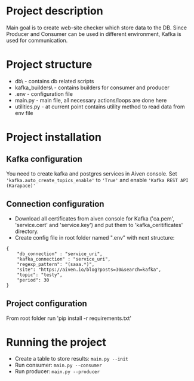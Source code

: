 # Project description
Main goal is to create web-site checker which store data to the DB.
Since Producer and Consumer can be used in different environment, Kafka is used for communication.
# Project structure
* db\ - contains db related scripts
* kafka_builders\ - contains builders for consumer and producer
* .env - configuration file
* main.py - main file, all necessary actions/loops are done here
* utilities.py - at current point contains utility method to read data from env file
# Project installation
## Kafka configuration
You need to create kafka and postgres services in Aiven console.
Set `'kafka.auto_create_topics_enable'` to `'True'` and enable `'Kafka REST API (Karapace)'`
## Connection configuration
* Download all certificates from aiven console for Kafka ('ca.pem', 'service.cert' and 'service.key') and put them to 'kafka_ceritificates' directory.
* Create config file in root folder named ".env" with next structure:
```
{
    "db_connection" : "service_uri",
    "kafka_connection" : "service_uri",
    "regexp_pattern": "(saaa.*)",
    "site": "https://aiven.io/blog?posts=30&search=kafka",
    "topic": "testy",
    "period": 30
}
```
## Project configuration
From root folder run 'pip install -r requirements.txt'

# Running the project
* Create a table to store results: `main.py --init`
* Run consumer: `main.py --consumer`
* Run producer: `main.py --producer`
